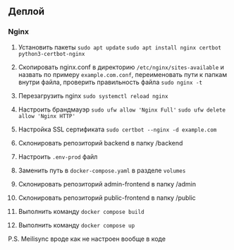 ## Деплой

### Nginx
1. Установить пакеты
`sudo apt update`
`sudo apt install nginx certbot python3-certbot-nginx`

2. Скопировать nginx.conf в директорию `/etc/nginx/sites-available` и назвать по примеру `example.com.conf`, переименовать пути к папкам внутри файла, проверить правильность файла `sudo nginx -t`
3. Перезагрузить nginx
`sudo systemctl reload nginx`
4. Настроить брандмауэр
`sudo ufw allow 'Nginx Full'`
`sudo ufw delete allow 'Nginx HTTP'`
1. Настройка SSL сертификата
`sudo certbot --nginx -d example.com`

1. Склонировать репозиторий backend в папку /backend
2. Настроить `.env-prod` файл
3. Заменить путь в `docker-compose.yaml` в разделе `volumes`
4. Склонировать репозиторий admin-frontend в папку /admin
5. Склонировать репозиторий public-frontend в папку /public
6.  Выполнить команду `docker compose build`
7.  Выполнить команду `docker compose up`

P.S. Meilisync вроде как не настроен вообще в коде